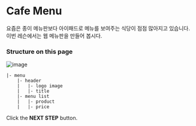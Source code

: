 # Cafe Menu

요즘은 종이 메뉴판보다 아이패드로 메뉴를 보여주는 식당이 점점 많아지고 있습니다. 이번 레슨에서는 웹 메뉴판을 만들어 봅시다.

### Structure on this page

![image](https://res.cloudinary.com/dyiqg9qhi/image/upload/v1532609841/wire/img-wire-05.jpg)

```
|- menu
    |- header
    |   |- logo image
    |   |- title
    |- menu list
    |   |- product
    |   |- price
```



Click the **NEXT STEP** button.

